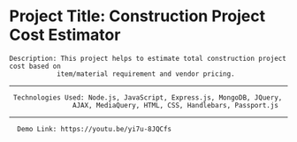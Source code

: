 # Project Title: Construction Project Cost Estimator

    Description: This project helps to estimate total construction project cost based on 
                item/material requirement and vendor pricing.
    
    
 ----

     Technologies Used: Node.js, JavaScript, Express.js, MongoDB, JQuery, 
                    AJAX, MediaQuery, HTML, CSS, Handlebars, Passport.js

----

      Demo Link: https://youtu.be/yi7u-8JQCfs
